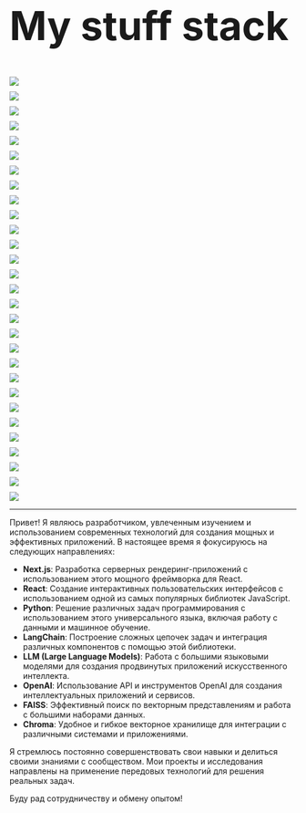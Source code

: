 

<h1 style="font-size:70px;">My stuff stack</h1>
<div style='display: grid; grid-template-rows: repeat(3, 1fr); gap: 10px;'>
 <img src="https://img.shields.io/badge/ChatGPT-74aa9c?style=for-the-badge&logo=openai&logoColor=white"/>
 <img src="https://img.shields.io/badge/Bootstrap-563D7C?style=for-the-badge&logo=bootstrap&logoColor=white"/>
 <img src="https://img.shields.io/badge/Express%20js-000000?style=for-the-badge&logo=express&logoColor=white"/>
 <img src="https://img.shields.io/badge/fastapi-109989?style=for-the-badge&logo=FASTAPI&logoColor=white"/>
 <img src="https://img.shields.io/badge/Font_Awesome-339AF0?style=for-the-badge&logo=fontawesome&logoColor=white"/>
 <img src="https://img.shields.io/badge/GitHub%20Pages-222222?style=for-the-badge&logo=GitHub%20Pages&logoColor=white"/>
 <img src="https://img.shields.io/badge/jQuery-0769AD?style=for-the-badge&logo=jquery&logoColor=white"/>
 <img src="https://img.shields.io/badge/JWT-000000?style=for-the-badge&logo=JSON%20web%20tokens&logoColor=white"/>
 <img src="https://img.shields.io/badge/next%20js-000000?style=for-the-badge&logo=nextdotjs&logoColor=white"/>
 <img src="https://img.shields.io/badge/React-20232A?style=for-the-badge&logo=react&logoColor=61DAFB"/>
 <img src="https://img.shields.io/badge/npm-CB3837?style=for-the-badge&logo=npm&logoColor=white"/>
 <img src="https://img.shields.io/badge/Postman-FF6C37?style=for-the-badge&logo=Postman&logoColor=white"/>
 <img src="https://img.shields.io/badge/Sass-CC6699?style=for-the-badge&logo=sass&logoColor=white"/>
 <img src="https://img.shields.io/badge/Tailwind_CSS-38B2AC?style=for-the-badge&logo=tailwind-css&logoColor=white"/>
 <img src="https://img.shields.io/badge/Vite-B73BFE?style=for-the-badge&logo=vite&logoColor=FFD62E"/>
 <img src="https://img.shields.io/badge/Webpack-8DD6F9?style=for-the-badge&logo=Webpack&logoColor=white"/>
 <img src="https://img.shields.io/badge/Yarn-2C8EBB?style=for-the-badge&logo=yarn&logoColor=white"/>
 <img src="https://img.shields.io/badge/VSCode-0078D4?style=for-the-badge&logo=visual%20studio%20code&logoColor=white"/>
 <img src="https://img.shields.io/badge/ThreeJs-black?style=for-the-badge&logo=three.js&logoColor=white"/>
 <img src="https://img.shields.io/badge/CSS3-1572B6?style=for-the-badge&logo=css3&logoColor=white"/>
 <img src="https://img.shields.io/badge/HTML5-E34F26?style=for-the-badge&logo=html5&logoColor=white"/>
 <img src="https://img.shields.io/badge/JavaScript-323330?style=for-the-badge&logo=javascript&logoColor=F7DF1E"/>
 <img src="https://img.shields.io/badge/json-5E5C5C?style=for-the-badge&logo=json&logoColor=white"/>
 <img src="https://img.shields.io/badge/Pandas-2C2D72?style=for-the-badge&logo=pandas&logoColor=white"/>
 <img src="https://img.shields.io/badge/Python-FFD43B?style=for-the-badge&logo=python&logoColor=blue"/>
 <img src="https://img.shields.io/badge/eslint-3A33D1?style=for-the-badge&logo=eslint&logoColor=white"/>
 <img src="https://img.shields.io/badge/prettier-1A2C34?style=for-the-badge&logo=prettier&logoColor=F7BA3E"/>
 <img src="https://img.shields.io/badge/MongoDB-4EA94B?style=for-the-badge&logo=mongodb&logoColor=white"/>
 <img src="https://img.shields.io/badge/Vercel-000000?style=for-the-badge&logo=vercel&logoColor=white"/>

</div>
<hr/>
 	<div>
   Привет! Я являюсь разработчиком, увлеченным изучением и использованием современных технологий для создания мощных и эффективных приложений. В настоящее время я фокусируюсь на следующих направлениях:

- **Next.js**: Разработка серверных рендеринг-приложений с использованием этого мощного фреймворка для React.
- **React**: Создание интерактивных пользовательских интерфейсов с использованием одной из самых популярных библиотек JavaScript.
- **Python**: Решение различных задач программирования с использованием этого универсального языка, включая работу с данными и машинное обучение.
- **LangChain**: Построение сложных цепочек задач и интеграция различных компонентов с помощью этой библиотеки.
- **LLM (Large Language Models)**: Работа с большими языковыми моделями для создания продвинутых приложений искусственного интеллекта.
- **OpenAI**: Использование API и инструментов OpenAI для создания интеллектуальных приложений и сервисов.
- **FAISS**: Эффективный поиск по векторным представлениям и работа с большими наборами данных.
- **Chroma**: Удобное и гибкое векторное хранилище для интеграции с различными системами и приложениями.

Я стремлюсь постоянно совершенствовать свои навыки и делиться своими знаниями с сообществом. Мои проекты и исследования направлены на применение передовых технологий для решения реальных задач.

Буду рад сотрудничеству и обмену опытом!
  </div>
<!--
**lenzwa/lenzwa** is a ✨ _special_ ✨ repository because its `README.md` (this file) appears on your GitHub profile.

Here are some ideas to get you started:

- 🔭 I’m currently working on ...
- 🌱 I’m currently learning ...
- 👯 I’m looking to collaborate on ...
- 🤔 I’m looking for help with ...
- 💬 Ask me about ...
- 📫 How to reach me: ...
- 😄 Pronouns: ...
- ⚡ Fun fact: ...
-->
